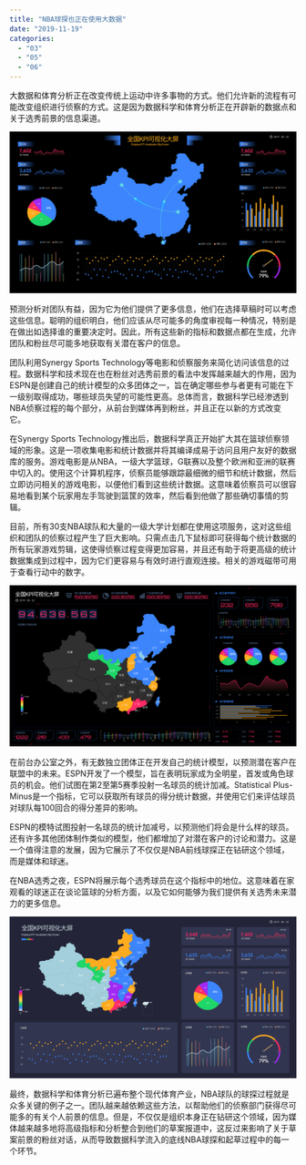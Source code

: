 ```yaml
---
title: "NBA球探也正在使用大数据"
date: "2019-11-19"
categories: 
  - "03"
  - "05"
  - "06"
---
```


大数据和体育分析正在改变传统上运动中许多事物的方式。他们允许新的流程有可能改变组织进行侦察的方式。这是因为数据科学和体育分析正在开辟新的数据点和关于选秀前景的信息渠道。

![](images/图表优化-09.png)

预测分析对团队有益，因为它为他们提供了更多信息，他们在选择草稿时可以考虑这些信息。聪明的组织明白，他们应该从尽可能多的角度审视每一种情况，特别是在做出如选择谁的重要决定时。因此，所有这些新的指标和数据点都在生成，允许团队和粉丝尽可能多地获取有关潜在客户的信息。

团队利用Synergy Sports Technology等电影和侦察服务来简化访问该信息的过程。数据科学和技术现在也在粉丝对选秀前景的看法中发挥越来越大的作用，因为ESPN是创建自己的统计模型的众多团体之一，旨在确定哪些参与者更有可能在下一级别取得成功，哪些球员失望的可能性更高。总体而言，数据科学已经渗透到NBA侦察过程的每个部分，从前台到媒体再到粉丝，并且正在以新的方式改变它。

在Synergy Sports Technology推出后，数据科学真正开始扩大其在篮球侦察领域的形象。这是一项收集电影和统计数据并将其编译成易于访问且用户友好的数据库的服务。游戏电影是从NBA，一级大学篮球，G联赛以及整个欧洲和亚洲的联赛中切入的。使用这个计算机程序，侦察员能够跟踪最细微的细节和统计数据，然后立即访问相关的游戏电影，以便他们看到这些统计数据。这意味着侦察员可以很容易地看到某个玩家用左手驾驶到篮筐的效率，然后看到他做了那些确切事情的剪辑。

目前，所有30支NBA球队和大量的一级大学计划都在使用这项服务，这对这些组织和团队的侦察过程产生了巨大影响。只需点击几下鼠标即可获得每个统计数据的所有玩家游戏剪辑，这使得侦察过程变得更加容易，并且还有助于将更高级的统计数据集成到过程中，因为它们更容易与有效时进行直观连接。相关的游戏磁带可用于查看行动中的数字。

![](images/图表优化-12.png)

在前台办公室之外，有无数独立团体正在开发自己的统计模型，以预测潜在客户在联盟中的未来。ESPN开发了一个模型，旨在表明玩家成为全明星，首发或角色球员的机会。他们试图在第2至第5赛季投射一名球员的统计加减。Statistical Plus-Minus是一个指标，它可以获取所有球员的得分统计数据，并使用它们来评估球员对球队每100回合的得分差异的影响。

ESPN的模特试图投射一名球员的统计加减号，以预测他们将会是什么样的球员。还有许多其他团体制作类似的模型，他们都增加了对潜在客户的讨论和潜力。这是一个值得注意的发展，因为它展示了不仅仅是NBA前线球探正在钻研这个领域，而是媒体和球迷。

在NBA选秀之夜，ESPN将展示每个选秀球员在这个指标中的地位。这意味着在家观看的球迷正在谈论篮球的分析方面，以及它如何能够为我们提供有关选秀未来潜力的更多信息。

![](images/图表优化-07.png)

最终，数据科学和体育分析已遍布整个现代体育产业，NBA球队的球探过程就是众多关键的例子之一。团队越来越依赖这些方法，以帮助他们的侦察部门获得尽可能多的有关个人前景的信息。但是，不仅仅是组织本身正在钻研这个领域，因为媒体越来越多地将高级指标和分析整合到他们的草案报道中，这反过来影响了关于草案前景的粉丝对话，从而导致数据科学流入的底线NBA球探和起草过程中的每一个环节。
